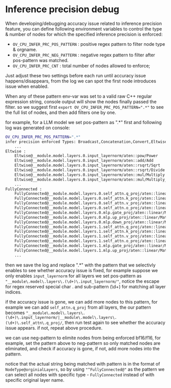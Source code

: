 # Inference precision debug

When developing/debugging accuracy issue related to inference precision feature, you can define following environment variables to control the type & number of nodes for which the specified inference precision is enforced:

- `OV_CPU_INFER_PRC_POS_PATTERN` : positive regex pattern to filter node type & orgname.
- `OV_CPU_INFER_PRC_NEG_PATTERN` : negative regex pattern to filter after pos-pattern was matched.
- `OV_CPU_INFER_PRC_CNT`   : total number of nodes allowed to enforce;

Just adjust these two settings before each run until accuracy issue happens/disappears, from the log we can spot the first node introduces issue when enabled.

When any of these pattern env-var was set to a valid raw C++ regular expression string, console output will show the nodes finally passed the filter.
so we suggest first `export OV_CPU_INFER_PRC_POS_PATTERN=".*"` to see the full list of nodes, and then add filters one by one.

for example, for a LLM model we set pos-pattern as ".*" first and following log was generated on console:

```bash
OV_CPU_INFER_PRC_POS_PATTERN=".*"
infer precision enforced Types: Broadcast,Concatenation,Convert,Eltwise,FullyConnected,Gather,Math,Range,Reduce,Reshape,RoPE,ScaledDotProductAttention,ShapeOf,Transpose,  total number of nodes: 1918
    ...
Eltwise : 
	Eltwise@__module.model.layers.0.input_layernorm/aten::pow/Power
	Eltwise@__module.model.layers.0.input_layernorm/aten::add/Add
	Eltwise@__module.model.layers.0.input_layernorm/aten::rsqrt/Sqrt
	Eltwise@__module.model.layers.0.input_layernorm/aten::rsqrt/Divide
	Eltwise@__module.model.layers.0.input_layernorm/aten::mul/Multiply
	Eltwise@__module.model.layers.0.input_layernorm/aten::mul/Multiply_1
    ...
FullyConnected : 
	FullyConnected@__module.model.layers.0.self_attn.q_proj/aten::linear/MatMul
	FullyConnected@__module.model.layers.0.self_attn.k_proj/aten::linear/MatMul
	FullyConnected@__module.model.layers.0.self_attn.v_proj/aten::linear/MatMul
	FullyConnected@__module.model.layers.0.self_attn.o_proj/aten::linear/MatMul
	FullyConnected@__module.model.layers.0.mlp.gate_proj/aten::linear/MatMul
	FullyConnected@__module.model.layers.0.mlp.up_proj/aten::linear/MatMul
	FullyConnected@__module.model.layers.0.mlp.down_proj/aten::linear/MatMul
	FullyConnected@__module.model.layers.1.self_attn.q_proj/aten::linear/MatMul
	FullyConnected@__module.model.layers.1.self_attn.k_proj/aten::linear/MatMul
	FullyConnected@__module.model.layers.1.self_attn.v_proj/aten::linear/MatMul
	FullyConnected@__module.model.layers.1.self_attn.o_proj/aten::linear/MatMul
	FullyConnected@__module.model.layers.1.mlp.gate_proj/aten::linear/MatMul
	FullyConnected@__module.model.layers.1.mlp.up_proj/aten::linear/MatMul
    ...
```

then we save the log and replace ".*" with the pattern that we selectivly enables to see whether accuracy issue is fixed, for example
suppose we only enables `input_layernorm` for all layers we set pos-pattern as `"__module\.model\.layers\.(\d+)\.input_layernorm/"`, notice
the escape for regex reserved special char . and sub-pattern (\d+) for matching all layer indices.

if the accuracy issue is gone, we can add more nodes to this pattern, for example we can add `self_attn.q_proj` from all layers, the our pattern
becomes `"__module\.model\.layers\.(\d+)\.input_layernorm/|__module\.model\.layers\.(\d+)\.self_attn\.q_proj/`, then run test again to see whether
the accuracy issue appears. if not, repeat above procedure.

we can use neg-pattern to elimite nodes from being enforced bf16/f16, for example, set the pattern above to neg-pattern so only matched nodes
are eliminated, and check if accuracy is gone, if not, add more nodes into the pattern.

notice that the actual string being matched with pattern is in the format of `NodeType@orginialLayers`, so by using `"^FullyConnected@"` as the pattern we can
select all nodes with specific type - `FullyConnected` instead of with specific original layer name.
